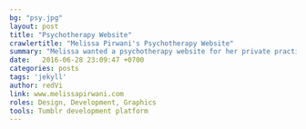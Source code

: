 ```yaml
---
bg: "psy.jpg"
layout: post
title: "Psychotherapy Website"
crawlertitle: "Melissa Pirwani's Psychotherapy Website"
summary: "Melissa wanted a psychotherapy website for her private practice and many of her other services she offers. Her main requirements were that it would be simple, professional and easy to navigate. I created this responsive website using the Bootstrap framework coupled with Cushycms for a lightweight content management system."
date:   2016-06-28 23:09:47 +0700
categories: posts
tags: 'jekyll'
author: redVi
link: www.melissapirwani.com
roles: Design, Development, Graphics
tools: Tumblr development platform
---
```


